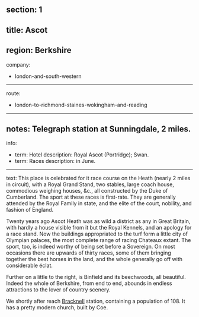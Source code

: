 section: 1
----
title: Ascot
----
region: Berkshire
----
company:
- london-and-south-western
----
route:
- london-to-richmond-staines-wokingham-and-reading
----
notes: Telegraph station at Sunningdale, 2 miles.
----
info:
- term: Hotel
  description: Royal Ascot (Portridge); Swan.
- term: Races
  description: in June.
----
text: This place is celebrated for it race course on the Heath (nearly 2 miles in circuit), with a Royal Grand Stand, two stables, large coach house, commodious weighing houses, &c., all constructed by the Duke of Cumberland. The sport at these races is first-rate. They are generally attended by the Royal Family in state, and the elite of the court, nobility, and fashion of England.

Twenty years ago Ascot Heath was as wild a district as any in Great Britain, with hardly a house visible from it but the Royal Kennels, and an apology for a race stand. Now the buildings appropriated to the turf form a little city of Olympian palaces, the most complete range of racing Chateaux extant. The sport, too, is indeed worthy of being set before a Sovereign. On most occasions there are upwards of thirty races, some of them bringing together the best horses in the land, and the whole generally go off with considerable éclat.

Further on a little to the right, is Binfield and its beechwoods, all beautiful. Indeed the whole of Berkshire, from end to end, abounds in endless attractions to the lover of country scenery.

We shortly after reach [Bracknell](/stations/bracknell) station, containing a population of 108. It has a pretty modern church, built by Coe.
